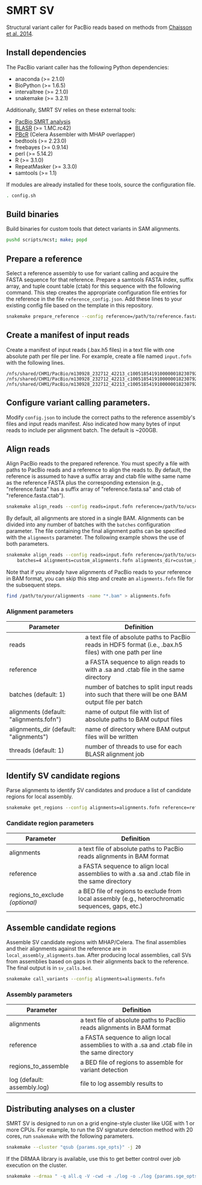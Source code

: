 # SMRT SV

Structural variant caller for PacBio reads based on methods from [Chaisson et
al. 2014](http://www.nature.com/nature/journal/vaop/ncurrent/full/nature13907.html).

## Install dependencies

The PacBio variant caller has the following Python dependencies:

  - anaconda (>= 2.1.0)
  - BioPython (>= 1.6.5)
  - intervaltree (>= 2.1.0)
  - snakemake (>= 3.2.1)

Additionally, SMRT SV relies on these external tools:

  - [PacBio SMRT analysis](http://www.pacb.com/devnet/)
  - [BLASR](https://github.com/EichlerLab/blasr) (>= 1.MC.rc42)
  - [PBcR](http://wgs-assembler.sourceforge.net/wiki/index.php/PBcR) (Celera Assembler with MHAP overlapper)
  - bedtools (>= 2.23.0)
  - freebayes (>= 0.9.14)
  - perl (>= 5.14.2)
  - R (>= 3.1.0)
  - RepeatMasker (>= 3.3.0)
  - samtools (>= 1.1)

If modules are already installed for these tools, source the configuration file.

```bash
. config.sh
```

## Build binaries

Build binaries for custom tools that detect variants in SAM alignments.

```bash
pushd scripts/mcst; make; popd
```

## Prepare a reference

Select a reference assembly to use for variant calling and acquire the FASTA
sequence for that reference. Prepare a samtools FASTA index, suffix array, and
tuple count table (ctab) for this sequence with the following command. This step
creates the appropriate configuration file entries for the reference in the file
``reference_config.json``. Add these lines to your existing config file based on
the template in this repository.

```bash
snakemake prepare_reference --config reference=/path/to/reference.fasta
```

## Create a manifest of input reads

Create a manifest of input reads (.bax.h5 files) in a text file with one
absolute path per file per line. For example, create a file named `input.fofn`
with the following lines.

```
/nfs/shared/CHM1/PacBio/m130928_232712_42213_c100518541910000001823079209281310_s1_p0.1.bax.h5
/nfs/shared/CHM1/PacBio/m130928_232712_42213_c100518541910000001823079209281310_s1_p0.2.bax.h5
/nfs/shared/CHM1/PacBio/m130928_232712_42213_c100518541910000001823079209281310_s1_p0.3.bax.h5
```

## Configure variant calling parameters.

Modify `config.json` to include the correct paths to the reference assembly's
files and input reads manifest. Also indicated how many bytes of input reads to
include per alignment batch. The default is ~200GB.

## Align reads

Align PacBio reads to the prepared reference. You must specify a file with paths
to PacBio reads and a reference to align the reads to. By default, the reference
is assumed to have a suffix array and ctab file withe same name as the reference
FASTA plus the corresponding extension (e.g., "reference.fasta" has a suffix
array of "reference.fasta.sa" and ctab of "reference.fasta.ctab").

```bash
snakemake align_reads --config reads=input.fofn reference=/path/to/ucsc.hg38.no_alts.fasta
```

By default, all alignments are stored in a single BAM. Alignments can be divided
into any number of batches with the `batches` configuration parameter. The file
containing the final alignment paths can be specified with the `alignments`
parameter. The following example shows the use of both parameters.

```bash
snakemake align_reads --config reads=input.fofn reference=/path/to/ucsc.hg38.no_alts.fasta \
    batches=4 alignments=custom_alignments.fofn alignments_dir=custom_alignments
```

Note that if you already have alignments of PacBio reads to your reference in BAM format, you can skip this step and create an `alignments.fofn` file for the subsequent steps.

```bash
find /path/to/your/alignments -name "*.bam" > alignments.fofn
```

### Alignment parameters

| Parameter | Definition |
| --------- | ---------- |
| reads | a text file of absolute paths to PacBio reads in HDF5 format (i.e., .bax.h5 files) with one path per line |
| reference | a FASTA sequence to align reads to with a .sa and .ctab file in the same directory |
| batches (default: 1) | number of batches to split input reads into such that there will be one BAM output file per batch |
| alignments (default: "alignments.fofn") | name of output file with list of absolute paths to BAM output files |
| alignments_dir (default: "alignments") | name of directory where BAM output files will be written |
| threads (default: 1) | number of threads to use for each BLASR alignment job |

## Identify SV candidate regions

Parse alignments to identify SV candidates and produce a list of candidate
regions for local assembly.

```bash
snakemake get_regions --config alignments=alignments.fofn reference=reference.fasta
```

### Candidate region parameters

| Parameter | Definition |
| --------- | ---------- |
| alignments | a text file of absolute paths to PacBio reads alignments in BAM format |
| reference | a FASTA sequence to align local assemblies to with a .sa and .ctab file in the same directory |
| regions_to_exclude *(optional)* | a BED file of regions to exclude from local assembly (e.g., heterochromatic sequences, gaps, etc.) |

## Assemble candidate regions

Assemble SV candidate regions with MHAP/Celera. The final assemblies and their
alignments against the reference are in `local_assembly_alignments.bam`. After
producing local assemblies, call SVs from assemblies based on gaps in their
alignments back to the reference. The final output is in `sv_calls.bed`.

```bash
snakemake call_variants --config alignments=alignments.fofn
```

### Assembly parameters

| Parameter | Definition |
| --------- | ---------- |
| alignments | a text file of absolute paths to PacBio reads alignments in BAM format |
| reference | a FASTA sequence to align local assemblies to with a .sa and .ctab file in the same directory |
| regions_to_assemble | a BED file of regions to assemble for variant detection |
| log (default: assembly.log) | file to log assembly results to |

## Distributing analyses on a cluster

SMRT SV is designed to run on a grid engine-style cluster like UGE with 1 or
more CPUs. For example, to run the SV signature detection method with 20 cores,
run `snakemake` with the following parameters.

```bash
snakemake --cluster "qsub {params.sge_opts}" -j 20
```

If the DRMAA library is available, use this to get better control over job
execution on the cluster.

```bash
snakemake --drmaa " -q all.q -V -cwd -e ./log -o ./log {params.sge_opts} -w n -S /bin/bash" -j 20 -w 30 align_reads
```
